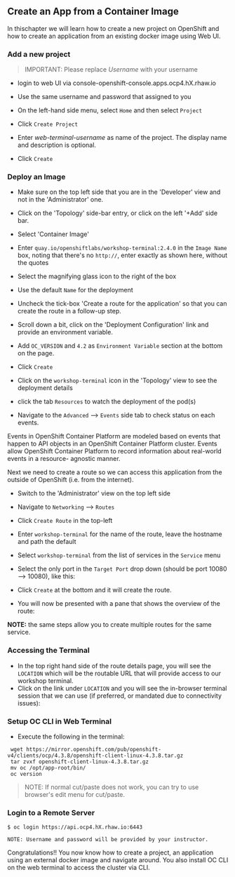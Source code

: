 ## Create an App from a Container Image

In thischapter we will learn how to create a new project on OpenShift and
how to create an application from an existing docker image using Web UI.

### Add a new project

> IMPORTANT: Please replace *Username* with your username

- login to web UI via console-openshift-console.apps.ocp4.hX.rhaw.io

- Use the same username and password that assigned to you

- On the left-hand side menu, select `Home` and then select `Project`

- Click `Create Project`

- Enter *web-terminal-username* as name of the project. The display name and description is optional.

- Click `Create`

### Deploy an Image

- Make sure on the top left side that you are in the 'Developer' view and not in the 'Administrator' one.

- Click on the 'Topology' side-bar entry, or click on the left '+Add' side bar.

- Select 'Container Image'

- Enter `quay.io/openshiftlabs/workshop-terminal:2.4.0` in the `Image Name` box,
  noting that there's no `http://`, enter exactly as shown here,
  without the quotes

- Select the magnifying glass icon to the right of the box

- Use the default `Name` for the deployment

- Uncheck the tick-box 'Create a route for the application' so that you can create the route in a follow-up step.

- Scroll down a bit, click on the 'Deployment Configuration' link and provide an environment variable.

- Add `OC_VERSION` and `4.2` as `Environment Variable` section at the bottom on the page.

- Click `Create`

- Click on the `workshop-terminal` icon in the 'Topology' view to see the deployment details

- click the tab `Resources` to watch the deployment of the pod(s)

- Navigate to the `Advanced` --> `Events` side tab to check status on each events.

Events in OpenShift Container Platform are modeled based on events that happen
to API objects in an OpenShift Container Platform cluster. Events allow OpenShift
Container Platform to record information about real-world events in a resource-
agnostic manner.

Next we need to create a route so we can access this application from the outside of OpenShift (i.e. from the internet).

- Switch to the 'Administrator' view on the top left side

- Navigate to `Networking` --> `Routes`

- Click `Create Route` in the top-left

- Enter `workshop-terminal` for the name of the route, leave the hostname and path the default

- Select `workshop-terminal` from the list of services in the `Service` menu

- Select the only port in the `Target Port` drop down (should be port 10080 --> 10080), like this:

- Click `Create` at the bottom and it will create the route.

- You will now be presented with a pane that shows the overview of the route:

**NOTE:** the same steps allow you to create multiple routes for the same service.

### Accessing the Terminal

- In the top right hand side of the route details page, you will see the `LOCATION`
  which will be the routable URL that will provide access to our workshop terminal.
- Click on the link under `LOCATION` and you will see the in-browser terminal
  session that we can use (if preferred, or mandated due to connectivity issues):

### Setup OC CLI in Web Terminal

- Execute the following in the terminal:

```
 wget https://mirror.openshift.com/pub/openshift-v4/clients/ocp/4.3.8/openshift-client-linux-4.3.8.tar.gz
 tar zvxf openshift-client-linux-4.3.8.tar.gz
 mv oc /opt/app-root/bin/
 oc version
```

> NOTE: If normal cut/paste does not work, you can try to use browser's edit menu for cut/paste.

### Login to a Remote Server

```
$ oc login https://api.ocp4.hX.rhaw.io:6443
```

```
NOTE: Username and password will be provided by your instructor.
```

Congratulations!! You now know how to create a project, an application
using an external docker image and navigate around. You also install OC CLI on
the web terminal to access the cluster via CLI.

## 
